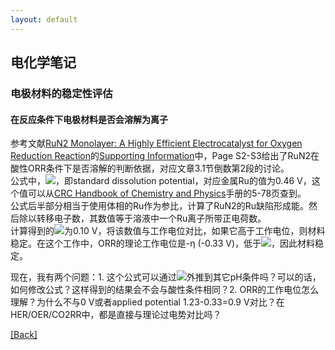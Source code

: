 ```yaml
---
layout: default
---
```


## 电化学笔记

### 电极材料的稳定性评估

#### 在反应条件下电极材料是否会溶解为离子
参考文献[RuN2 Monolayer: A Highly Efficient Electrocatalyst for Oxygen Reduction Reaction](<https://doi.org/10.1021/acsami.0c11824>)的[Supporting Information](<https://pubs.acs.org/doi/suppl/10.1021/acsami.0c11824/suppl_file/am0c11824_si_001.pdf>)中，Page S2-S3给出了RuN2在酸性ORR条件下是否溶解的判断依据，对应文章3.1节倒数第2段的讨论。  
公式中，<img src="http://latex.codecogs.com/svg.latex?U^{0}" />，即standard dissolution potential，对应金属Ru的值为0.46 V，这个值可以从[CRC Handbook of Chemistry and Physics](<https://hbcp.chemnetbase.com/faces/contents/ContentsSearch.xhtml>)手册的5-78页查到。  
公式后半部分相当于使用体相的Ru作为参比，计算了RuN2的Ru缺陷形成能。然后除以转移电子数，其数值等于溶液中一个Ru离子所带正电荷数。  
计算得到的<img src="http://latex.codecogs.com/svg.latex?U_{\rm{dis}}" />为0.10 V，将该数值与工作电位对比，如果它高于工作电位，则材料稳定。在这个工作中，ORR的理论工作电位是-η (-0.33 V)，低于<img src="http://latex.codecogs.com/svg.latex?U_{\rm{dis}}" />，因此材料稳定。

现在，我有两个问题：1. 这个公式可以通过<img src="http://latex.codecogs.com/svg.latex?k_{\rm{B}}T\ln[\rm{H^{+}}]" />外推到其它pH条件吗？可以的话，如何修改公式？这样得到的结果会不会与酸性条件相同？2. ORR的工作电位怎么理解？为什么不与0 V或者applied potential 1.23-0.33=0.9 V对比？在HER/OER/CO2RR中，都是直接与理论过电势对比吗？

[[Back]](../)
